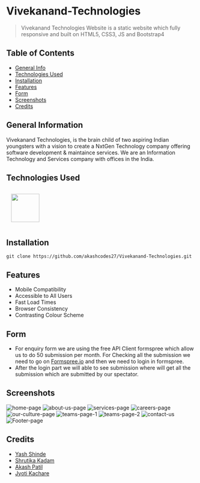 # Vivekanand-Technologies

>Vivekanand Technologies Website is a static website which fully responsive and built on HTML5, CSS3, JS and Bootstrap4
## Table of Contents
* [General Info](#general-information)
* [Technologies Used](#technologies-used)
* [Installation](#installation)
* [Features](#features)
* [Form](#form)
* [Screenshots](#screenshots)
* [Credits](#Credits)
## General Information
Vivekanand Technologies, is the brain child of two aspiring Indian youngsters with a vision to create a NxtGen Technology company offering software development & maintaince services. We are an Information Technology and Services company with offices in the India.

## Technologies Used
<a href="https://developer.mozilla.org/en-US/docs/Web/"><img src="https://user-images.githubusercontent.com/83110202/179349420-fefeff4b-952c-4fa5-82e5-81a84f9b00ce.png" height=75 style="padding: 2.5% 2.5%"></a>

## Installation
```git clone https://github.com/akashcodes27/Vivekanand-Technologies.git```
## Features 
- Mobile Compatibility
- Accessible to All Users
- Fast Load Times
- Browser Consistency
- Contrasting Colour Scheme
## Form
- For enquiry form we are using the free API Client formspree which allow us to do 50 submission per month. For Checking all the submission we need to go on <a href="https://formspree.io/">Formspree.io</a> and then we need to login in formspree. 
- After the login part we will able to see submission where will get all the submission which are submitted by our spectator. 
## Screenshots
![home-page](https://user-images.githubusercontent.com/97583616/180161923-6eb141fc-7078-4efc-87d7-74e8969ab9d9.png)
![about-us-page](https://user-images.githubusercontent.com/97583616/180162180-a4ea1c6f-4f0f-457b-a347-f8f714ed7a23.png)
![services-page](https://user-images.githubusercontent.com/97583616/180162368-fb960787-cc6b-4cc6-a519-e425a769f4d9.png)
![careers-page](https://user-images.githubusercontent.com/97583616/180162519-1a82b5be-0020-4c19-8c1f-cd90304ac572.png)
![our-culture-page](https://user-images.githubusercontent.com/97583616/180162726-9302b03b-6b49-4d10-b6b9-e45ba8cfa6e9.png)
![teams-page-1](https://user-images.githubusercontent.com/97583616/180162895-71d6c59f-898e-4f43-881a-f16f16603560.png)
![teams-page-2](https://user-images.githubusercontent.com/97583616/180163218-2b25ca95-9331-47e7-a35b-e7762b841aaa.png)
![contact-us](https://user-images.githubusercontent.com/97583616/180163426-7f1eff3a-10a4-48d0-9feb-d0add0a0dcfa.png)
![Footer-page](https://user-images.githubusercontent.com/97583616/180163618-be4c3736-ac5b-430c-88b4-396da8ef60cc.png)


## Credits
- <a href="https://github.com/yashshinde03">Yash Shinde</a>
- <a href="https://github.com/shrutikakadam20">Shrutika Kadam</a>
- <a href="https://github.com/akashcodes27">Akash Patil</a>
- <a href="https://github.com/jk2425">Jyoti Kachare</a>
